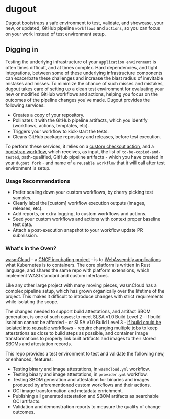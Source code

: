 # dugout

Dugout bootstraps a safe environment to test, validate, and showcase, your new, or updated, GitHub pipeline `workflows` and `actions`, so you can focus on your work instead of test environment setup.

## Digging in

Testing the underlying infrastructure of your `application environment` is often times difficult, and at times complex. Hard dependencies, and tight integrations, between some of these underlying infrastructure components can exacerbate these challenges and increase the blast radius of inevitable mistakes and misses. To minimize the chance of such misses and mistakes, dugout takes care of setting up a clean test environment for evaluating your new or modified GitHub workflows and actions, helping you focus on the outcomes of the pipeline changes you've made. Dugout provides the following services:

- Creates a copy of your repository.
- Pollinates it with the GitHub pipeline artifacts, which you identify (workflows, actions, templates, etc).
- Triggers your workflow to kick-start the tests.
- Cleans GitHub package repository and releases, before test execution.

To perform these services, it relies on a [custom checkout action](./dugout/.github/actions/workflow-change-validation-checkout/action.yml), and a [bootstrap workflow](./.github/workflows/bootstrap.yml), which receives, as input, the list of `to-be-copied-and-tested`, path-qualified, GitHub pipeline artifacts - which you have created in your `dugout fork` - and name of a `reusable workflow` that it will call after test environment is setup.

### Usage Recommendations

- Prefer scaling down your custom workflows, by cherry picking test samples.
- Clearly label the [custom] workflow execution outputs (images, releases, etc).
- Add reports, or extra logging, to custom workflows and actions.
- Seed your custom workflows and actions with context proper baseline test data.
- Attach a post-execution snapshot to your workflow update PR submission.

### What's in the Oven?

[wasmCloud](https://wasmcloud.com) - a [CNCF incubating project](https://www.cncf.io/projects/wasmcloud/) - is to [WebAssembly applications](https://github.com/WebAssembly/component-model?tab=readme-ov-file) what Kubernetes is to containers. The core platform is written in Rust language, and shares the same repo with platform extensions, which implement WASI standard and custom interfaces.

Like any other large project with many moving pieces, wasmCloud has a complex pipeline setup, which has grown organically over the lifetime of the project. This makes it difficult to introduce changes with strict requirements while isolating the scope.

The changes needed to support build attestations, and artifact SBOM generation, is one of such cases; to meet SLSA v1.0 Build Level 2 - if build isolation cannot be afforded - or SLSA v1.0 Build Level 3 - [if build could be isolated into reusable workflows](https://docs.github.com/en/actions/security-for-github-actions/using-artifact-attestations/using-artifact-attestations-and-reusable-workflows-to-achieve-slsa-v1-build-level-3) - require changing multiple jobs to keep attestations as close to build steps as possible, and container image transformations to properly link built artifacts and images to their stored SBOMs and attestation records.

This repo provides a test environment to test and validate the following new, or enhanced, features:

- Testing binary and image attestations, in `wasmcloud.yml` workflow.
- Testing binary and image attestations, in `provider.yml` workflow.
- Testing SBOM generation and attestation for binaries and images produced by aforementioned custom workflows and their actions.
- OCI image transformation and metadata enrichment.
- Publishing all generated attestation and SBOM artifacts as searchable OCI artifacts.
- Validation and demonstration reports to measure the quality of change outcomes.
